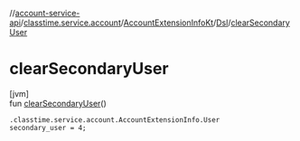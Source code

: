 //[account-service-api](../../../../index.md)/[classtime.service.account](../../index.md)/[AccountExtensionInfoKt](../index.md)/[Dsl](index.md)/[clearSecondaryUser](clear-secondary-user.md)

# clearSecondaryUser

[jvm]\
fun [clearSecondaryUser](clear-secondary-user.md)()

<code>.classtime.service.account.AccountExtensionInfo.User secondary_user = 4;</code>
